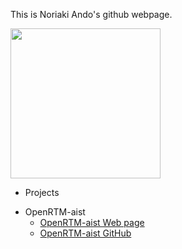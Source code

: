 This is Noriaki Ando's github webpage.

<img src="https://user-images.githubusercontent.com/11814060/81364416-8ab01d00-9120-11ea-9433-18e6cb35500b.jpg" width="240">


* Projects

- OpenRTM-aist
  - [OpenRTM-aist Web page](https://openrtm.org)
  - [OpenRTM-aist GitHub](https://github.com/OpenRTM)

